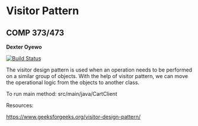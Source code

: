 # Visitor Pattern
## COMP 373/473
**Dexter Oyewo**

[![Build Status](https://travis-ci.org/joemccann/dillinger.svg?branch=master)](https://travis-ci.org/joemccann/dillinger)

The visitor design pattern is used when an operation needs to be performed on a similar group of objects. With the help of visitor pattern, we can move the operational logic from the objects to another class.

To run main method:
src/main/java/CartClient

Resources:

https://www.geeksforgeeks.org/visitor-design-pattern/
